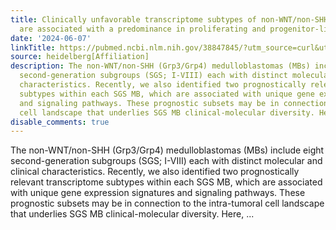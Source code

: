 ```yaml
---
title: Clinically unfavorable transcriptome subtypes of non-WNT/non-SHH medulloblastomas
  are associated with a predominance in proliferating and progenitor-like cell subpopulations
date: '2024-06-07'
linkTitle: https://pubmed.ncbi.nlm.nih.gov/38847845/?utm_source=curl&utm_medium=rss&utm_campaign=pubmed-2&utm_content=1FakS-2QOkCT8HsMOQP1bCRQ4YzyumYOmxmF0moLsQ3dFB1E9V&fc=20220326224207&ff=20240608181807&v=2.18.0.post9+e462414
source: heidelberg[Affiliation]
description: The non-WNT/non-SHH (Grp3/Grp4) medulloblastomas (MBs) include eight
  second-generation subgroups (SGS; I-VIII) each with distinct molecular and clinical
  characteristics. Recently, we also identified two prognostically relevant transcriptome
  subtypes within each SGS MB, which are associated with unique gene expression signatures
  and signaling pathways. These prognostic subsets may be in connection to the intra-tumoral
  cell landscape that underlies SGS MB clinical-molecular diversity. Here, ...
disable_comments: true
---
```

The non-WNT/non-SHH (Grp3/Grp4) medulloblastomas (MBs) include eight second-generation subgroups (SGS; I-VIII) each with distinct molecular and clinical characteristics. Recently, we also identified two prognostically relevant transcriptome subtypes within each SGS MB, which are associated with unique gene expression signatures and signaling pathways. These prognostic subsets may be in connection to the intra-tumoral cell landscape that underlies SGS MB clinical-molecular diversity. Here, ...